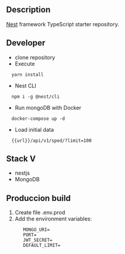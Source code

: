 
## Description

[Nest](https://github.com/nestjs/nest) framework TypeScript starter repository.

## Developer

- clone repository 
- Execute 
```
  yarn install
```
- Nest CLI 
```
  npm i -g @nest/cli
```
- Run mongoDB with Docker 
```
  docker-compose up -d 
```

- Load initial data
```
  {{url}}/api/v1/sped/?limit=100
```

## Stack V
* nestjs
* MongoDB

## Produccion build

1. Create file .env.prod
2. Add the environment variables:
   ```
      MONGO_URI=
      PORT=
      JWT_SECRET= 
      DEFAULT_LIMIT= 
   ```


